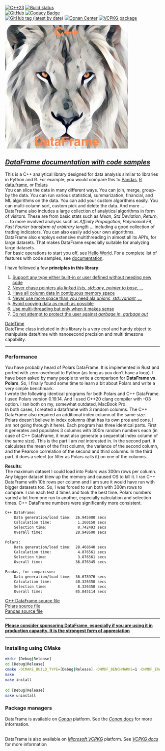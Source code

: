 <!--
Copyright (c) 2019-2026, Hossein Moein
All rights reserved.

Redistribution and use in source and binary forms, with or without
modification, are permitted provided that the following conditions are met:
* Redistributions of source code must retain the above copyright
notice, this list of conditions and the following disclaimer.
* Redistributions in binary form must reproduce the above copyright
notice, this list of conditions and the following disclaimer in the
documentation and/or other materials provided with the distribution.
* Neither the name of Hossein Moein and/or the DataFrame nor the
names of its contributors may be used to endorse or promote products
derived from this software without specific prior written permission.

THIS SOFTWARE IS PROVIDED BY THE COPYRIGHT HOLDERS AND CONTRIBUTORS "AS IS" AND
ANY EXPRESS OR IMPLIED WARRANTIES, INCLUDING, BUT NOT LIMITED TO, THE IMPLIED
WARRANTIES OF MERCHANTABILITY AND FITNESS FOR A PARTICULAR PURPOSE ARE
DISCLAIMED. IN NO EVENT SHALL Hossein Moein BE LIABLE FOR ANY
DIRECT, INDIRECT, INCIDENTAL, SPECIAL, EXEMPLARY, OR CONSEQUENTIAL DAMAGES
(INCLUDING, BUT NOT LIMITED TO, PROCUREMENT OF SUBSTITUTE GOODS OR SERVICES;
LOSS OF USE, DATA, OR PROFITS; OR BUSINESS INTERRUPTION) HOWEVER CAUSED AND
ON ANY THEORY OF LIABILITY, WHETHER IN CONTRACT, STRICT LIABILITY, OR TORT
(INCLUDING NEGLIGENCE OR OTHERWISE) ARISING IN ANY WAY OUT OF THE USE OF THIS
SOFTWARE, EVEN IF ADVISED OF THE POSSIBILITY OF SUCH DAMAGE.
-->
[![C++23](https://img.shields.io/badge/C%2B%2B-23-blue.svg)](https://isocpp.org/std/the-standard )
[![Build status](https://ci.appveyor.com/api/projects/status/hjw01qui3bvxs8yi?svg=true)](https://ci.appveyor.com/project/hosseinmoein/dataframe)
<BR>
[![GitHub](https://img.shields.io/github/license/hosseinmoein/DataFrame.svg?color=red&style=popout)](https://github.com/hosseinmoein/DataFrame/blob/master/License)
[![Codacy Badge](https://api.codacy.com/project/badge/Grade/db646376a4014c3788c7224e670fe451)](https://app.codacy.com/organizations/gh/hosseinmoein/repositories)
<BR>
[![GitHub tag (latest by date)](https://img.shields.io/github/tag-date/hosseinmoein/DataFrame.svg?color=blue&label=Official%20Release&style=popout)](https://github.com/hosseinmoein/DataFrame/releases)
[![Conan Center](https://img.shields.io/conan/v/dataframe)](https://conan.io/center/recipes/dataframe)
[![VCPKG package](https://repology.org/badge/version-for-repo/vcpkg/dataframe.svg)](https://vcpkg.link/ports/dataframe)

<img src="docs/LionLookingUp.jpg" alt="DataFrame Lion" width="400" longdesc="https://htmlpreview.github.io/?https://github.com/hosseinmoein/DataFrame/blob/master/docs/HTML/DataFrame.html"/>

## [*DataFrame documentation with code samples*](https://htmlpreview.github.io/?https://github.com/hosseinmoein/DataFrame/blob/master/docs/HTML/DataFrame.html)
This is a C++ analytical library designed for data analysis similar to libraries in Python and R. For example, you would compare this to [Pandas](https://pandas.pydata.org), [R data.frame](https://www.w3schools.com/r/r_data_frames.asp), or [Polars](https://www.pola.rs) <BR>
You can slice the data in many different ways. You can join, merge, group-by the data. You can run various statistical, summarization, financial, and ML algorithms on the data. You can add your custom algorithms easily. You can multi-column sort, custom pick and delete the data. And more …<BR>
DataFrame also includes a large collection of analytical algorithms in form of visitors. These are from basic stats such as <I>Mean</I>, <I>Std Deviation</I>, <I>Return</I>, … to more involved analysis such as <I>Affinity Propagation</I>, <I>Polynomial Fit</I>, <I>Fast Fourier transform of arbitrary length</I> … including a good collection of trading indicators. You can also easily add your own algorithms.<BR>
DataFrame also employs extensive multithreading in almost all its API’s, for large datasets. That makes DataFrame especially suitable for analyzing large datasets.<BR>
For basic operations to start you off, see [Hello World](examples/hello_world.cc). For a complete list of features with code samples, see [documentation](https://htmlpreview.github.io/?https://github.com/hosseinmoein/DataFrame/blob/master/docs/HTML/DataFrame.html).

I have followed a few <B>principles in this library</B>:<BR>

1.  [Support any type either built-in or user defined without needing new code](https://htmlpreview.github.io/?https://github.com/hosseinmoein/DataFrame/blob/master/docs/HTML/any_type.html)
2.  [Never chase pointers ala _linked lists_, _std::any_, _pointer to base_, ...](https://htmlpreview.github.io/?https://github.com/hosseinmoein/DataFrame/blob/master/docs/HTML/pointers.html)
3.  [Have all column data in contiguous memory space](https://htmlpreview.github.io/?https://github.com/hosseinmoein/DataFrame/blob/master/docs/HTML/contiguous_memory.html)
4.  [Never use more space than you need ala _unions_, _std::variant_, ...](https://htmlpreview.github.io/?https://github.com/hosseinmoein/DataFrame/blob/master/docs/HTML/std_variant.html)
5.  [Avoid copying data as much as possible](https://htmlpreview.github.io/?https://github.com/hosseinmoein/DataFrame/blob/master/docs/HTML/copying_data.html)
6.  [Use multi-threading but only when it makes sense](https://htmlpreview.github.io/?https://github.com/hosseinmoein/DataFrame/blob/master/docs/HTML/multithreading.html)
7.  [Do not attempt to protect the user against _garbage in_, _garbage out_](https://htmlpreview.github.io/?https://github.com/hosseinmoein/DataFrame/blob/master/docs/HTML/garbage_in_garbage_out.html)

[DateTime](docs/DateTimeDoc.pdf)<BR>
DateTime class included in this library is a very cool and handy object to manipulate date/time with nanosecond precision and multi timezone capability.<BR>

---

### Performance
You have probably heard of Polars DataFrame. It is implemented in Rust and ported with zero-overhead to Python (as long as you don’t have a loop). I have been asked by many people to write a comparison for <B>DataFrame vs. Polars</B>. So, I finally found some time to learn a bit about Polars and write a very simple benchmark.<BR>
I wrote the following identical programs for both Polars and C++ DataFrame. I used Polars version 0.19.14. And I used C++20 clang compiler with -O3 option. I ran both on my, somewhat outdated, MacBook Pro.<BR>
In both cases, I created a dataframe with 3 random columns. The C++ DataFrame also required an additional index column of the same size. Polars doesn’t believe in index columns (that has its own pros and cons. I am not going through it here).
Each program has three identical parts. First it generates and populates 3 columns with 300m random numbers each (in case of C++ DataFrame, it must also generate a sequential index column of the same size). This is the part I am _not_ interested in. In the second part, it calculates the mean of the first column, the variance of the second column, and the Pearson correlation of the second and third columns. In the third part, it does a select (or filter as Polars calls it) on one of the columns.

**Results**:<BR>
The maximum dataset I could load into Polars was 300m rows per column. Any bigger dataset blew up the memory and caused OS to kill it. I ran C++ DataFrame with 10b rows per column and I am sure it would have run with bigger datasets too. So, I was forced to run both with 300m rows to compare.
I ran each test 4 times and took the best time. Polars numbers varied a lot from one run to another, especially calculation and selection times. C++ DataFrame numbers were significantly more consistent.

```text
C++ DataFrame:
    Data generation/load time:  26.945900 secs
    Calculation time:            1.260150 secs
    Selection time:              0.742493 secs
    Overall time:               28.948600 secs

Polars:
    Data generation/load time:  28.468640 secs
    Calculation time:            4.876561 secs
    Selection time:              3.876561 secs
    Overall time:               36.876345 secs

Pandas, for comparison:
    Data generation/load time:  36.678976 secs
    Calculation time:           40.326350 secs
    Selection time:              8.326350 secs
    Overall time:               85.845114 secs
```

[C++ DataFrame source file](https://github.com/hosseinmoein/DataFrame/blob/master/benchmarks/dataframe_performance.cc) <BR>
[Polars source file](https://github.com/hosseinmoein/DataFrame/blob/master/benchmarks/polars_performance.py) <BR>
[Pandas source file](https://github.com/hosseinmoein/DataFrame/blob/master/benchmarks/pandas_performance.py)

---

[**Please consider sponsoring DataFrame, especially if you are using it in production capacity. It is the strongest form of appreciation**](https://github.com/sponsors/hosseinmoein)

---

### Installing using CMake
```sh
mkdir [Debug|Release]
cd [Debug|Release]
cmake -DCMAKE_BUILD_TYPE=[Debug|Release] -DHMDF_BENCHMARKS=1 -DHMDF_EXAMPLES=1 -DHMDF_TESTING=1 ..
make
make install

cd [Debug|Release]
make uninstall
```

### Package managers
DataFrame is available on [_Conan_](https://conan.io/center/recipes/dataframe) platform. See the [_Conan_ docs](https://docs.conan.io/en/latest/) for more information.<BR><BR>

DataFrame is also available on [_Microsoft VCPKG_](https://vcpkg.link/ports/dataframe) platform. See [_VCPKG docs_](https://learn.microsoft.com/en-us/vcpkg/) for more information<BR>

